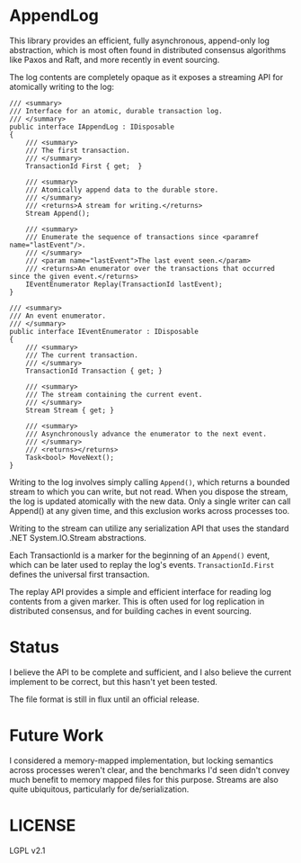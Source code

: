 # AppendLog

This library provides an efficient, fully asynchronous, append-only log abstraction,
which is most often found in distributed consensus algorithms like Paxos and Raft,
and more recently in event sourcing.

The log contents are completely opaque as it exposes a streaming API for atomically
writing to the log:

    /// <summary>
    /// Interface for an atomic, durable transaction log.
    /// </summary>
    public interface IAppendLog : IDisposable
    {
        /// <summary>
        /// The first transaction.
        /// </summary>
        TransactionId First { get;  }

        /// <summary>
        /// Atomically append data to the durable store.
        /// </summary>
        /// <returns>A stream for writing.</returns>
        Stream Append();

        /// <summary>
        /// Enumerate the sequence of transactions since <paramref name="lastEvent"/>.
        /// </summary>
        /// <param name="lastEvent">The last event seen.</param>
        /// <returns>An enumerator over the transactions that occurred since the given event.</returns>
        IEventEnumerator Replay(TransactionId lastEvent);
    }

    /// <summary>
    /// An event enumerator.
    /// </summary>
    public interface IEventEnumerator : IDisposable
    {
        /// <summary>
        /// The current transaction.
        /// </summary>
        TransactionId Transaction { get; }

        /// <summary>
        /// The stream containing the current event.
        /// </summary>
        Stream Stream { get; }

        /// <summary>
        /// Asynchronously advance the enumerator to the next event.
        /// </summary>
        /// <returns></returns>
        Task<bool> MoveNext();
    }

Writing to the log involves simply calling `Append()`, which returns
a bounded stream to which you can write, but not read. When you dispose
the stream, the log is updated atomically with the new data. Only a
single writer can call Append() at any given time, and this exclusion
works across processes too.

Writing to the stream can utilize any serialization API that uses the
standard .NET System.IO.Stream abstractions.

Each TransactionId is a marker for the beginning of an `Append()`
event, which can be later used to replay the log's events.
`TransactionId.First` defines the universal first transaction.

The replay API provides a simple and efficient interface for reading
log contents from a given marker. This is often used for log
replication in distributed consensus, and for building caches in
event sourcing.

# Status

I believe the API to be complete and sufficient, and I also believe
the current implement to be correct, but this hasn't yet been tested.

The file format is still in flux until an official release.

# Future Work

I considered a memory-mapped implementation, but locking semantics
across processes weren't clear, and the benchmarks I'd seen didn't
convey much benefit to memory mapped files for this purpose. Streams
are also quite ubiquitous, particularly for de/serialization.

# LICENSE

LGPL v2.1